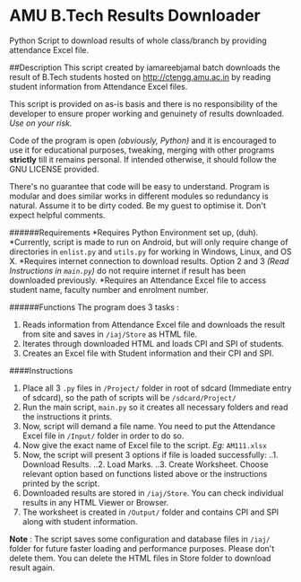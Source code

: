 AMU B.Tech Results Downloader
======
Python Script to download results of whole class/branch by providing attendance Excel file. 

##Description 
This script created by iamareebjamal batch downloads the result of B.Tech students hosted on http://ctengg.amu.ac.in by reading student information from Attendance Excel files. 

This script is provided on as-is basis and there is no responsibility of the developer to ensure proper working and genuinety of results downloaded. *Use on your risk.*

Code of the program is open *(obviously, Python)* and it is encouraged to use it for educational purposes, tweaking, merging with other programs **strictly** till it remains personal. If intended otherwise, it should follow the GNU LICENSE provided. 

There's no guarantee that code will be easy to understand. Program is modular and does similar works in different modules so redundancy is natural. Assume it to be dirty coded. Be my guest to optimise it. Don't expect helpful comments.

######Requirements
*Requires Python Environment set up, (duh). 
*Currently, script is made to run on Android, but will only require change of directories in `enlist.py` and `utils.py` for working in Windows, Linux, and OS X. 
*Requires internet connection to download results. Option 2 and 3 *(Read Instructions in `main.py`)* do not require internet if result has been downloaded previously. 
*Requires an Attendance Excel file to access student name, faculty number and enrolment number. 

######Functions 
The program does 3 tasks :
1. Reads information from Attendance Excel file and downloads the result from site and saves in `/iaj/Store` as HTML file. 
2. Iterates through downloaded HTML and loads CPI and SPI of students. 
3. Creates an Excel file with Student information and their CPI and SPI. 

####Instructions
1. Place all 3 `.py` files in `/Project/` folder in root of sdcard (Immediate entry of sdcard), so the path of scripts will be `/sdcard/Project/`
2. Run the main script, `main.py` so it creates all necessary folders and read the instructions it prints. 
3. Now, script will demand a file name. You need to put the Attendance Excel file in `/Input/` folder in order to do so. 
4. Now give the exact name of Excel file to the script. *Eg:* `AM111.xlsx`
5. Now, the script will present 3 options if file is loaded successfully:
..1. Download Results. 
..2. Load Marks. 
..3. Create Worksheet. 
Choose relevant option based on functions listed above or the instructions printed by the script.
6. Downloaded results are stored in `/iaj/Store`. You can check individual results in any HTML Viewer or Browser. 
7. The worksheet is created in `/Output/` folder and contains CPI and SPI along with student information. 

**Note** : The script saves some configuration and database files in `/iaj/` folder for future faster loading and performance purposes. Please don't delete them. You can delete the HTML files in Store folder to download result again. 
